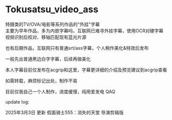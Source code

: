 # Tokusatsu_video_ass
特摄类的TV/OVA/电影等系列作品的"外挂"字幕  
主要为早年作品，多为内嵌字幕吗，互联网已难寻外挂字幕，使用OCR对硬字幕视频识别后校对、移轴匹配现有蓝光片源

也有后期作品，互联网只有普通srt/ass字幕，个人稍作美化&特效后发布

一般先出普通黑边白字字幕，后续再做美化

本人字幕目前仅发布在acgrip和这里，字幕更详细的介绍及预览建议到acgrip查看

如需转载，麻烦标记出处，制作不易

目前仅我自己一个人制作，进度缓慢，纯用爱发电 QAQ

update log:

2025年3月3日 更新 假面骑士555：消失的天堂 导演剪辑版
